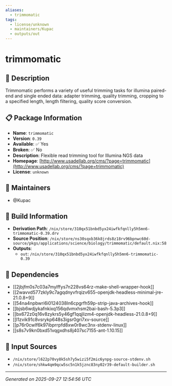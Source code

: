 ```yaml
---
aliases:
  - trimmomatic
tags:
  - license/unknown
  - maintainers/Kupac
  - outputs/out
---
```


# trimmomatic

## 📝 Description

Trimmomatic performs a variety of useful trimming tasks for illumina
paired-end and single ended data: adapter trimming, quality trimming,
cropping to a specified length, length filtering, quality score
conversion.


## 📋 Package Information

- **Name**: `trimmomatic`
- **Version**: `0.39`
- **Available**: ✅ Yes
- **Broken**: ✅ No
- **Description**: Flexible read trimming tool for Illumina NGS data
- **Homepage**: [http://www.usadellab.org/cms/?page=trimmomatic](http://www.usadellab.org/cms/?page=trimmomatic)
- **License**: `unknown`
## 👥 Maintainers

- @Kupac


## 🔧 Build Information

- **Derivation Path**: `/nix/store/310qx51bnbd5yx24iwfkfqnlly5h5mn6-trimmomatic-0.39.drv`
- **Source Position**: `/nix/store/ns30sqxb36k8jrds8z18rv96bpnwc60d-source/pkgs/applications/science/biology/trimmomatic/default.nix:58`
- **Outputs**:
  - `out`:  `/nix/store/310qx51bnbd5yx24iwfkfqnlly5h5mn6-trimmomatic-0.39`

## 🔗 Dependencies

- [[2jbjfm0s7c03a7mylffys7n228vs64rz-make-shell-wrapper-hook]]
- [[2wavvd577zkly9c7agqdnyvfrqizv655-openjdk-headless-minimal-jre-21.0.8+9]]
- [[54na4npbwri6i0124038ln6cpgrfh59p-strip-java-archives-hook]]
- [[bjsb6wdjykafnkixq156qdvmxhsm2bai-bash-5.3p3]]
- [[bx672z0q16v8zykrs5y46gf1qqjlizm4-openjdk-headless-21.0.8+9]]
- [[l1zvik91c8vsrykp648s3igsr0gri7xv-source]]
- [[p76r0cwlf6k97ibprrpfd8xw0r8wc3nx-stdenv-linux]]
- [[s8s7v9kn0bxd51vqgxdhs8j407sc7155-ant-1.10.15]]

## 📁 Input Sources

- `/nix/store/l622p70vy8k5sh7y5wizi5f2mic6ynpg-source-stdenv.sh`
- `/nix/store/shkw4qm9qcw5sc5n1k5jznc83ny02r39-default-builder.sh`

---
*Generated on 2025-09-27 12:54:56 UTC*
